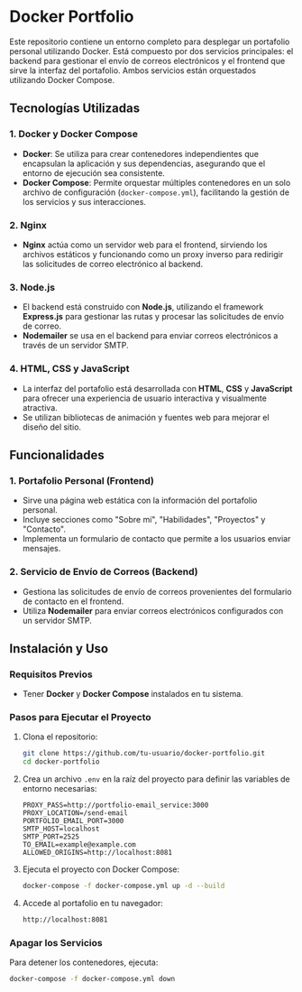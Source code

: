 # Docker Portfolio

Este repositorio contiene un entorno completo para desplegar un portafolio personal utilizando Docker. Está compuesto por dos servicios principales: el backend para gestionar el envío de correos electrónicos y el frontend que sirve la interfaz del portafolio. Ambos servicios están orquestados utilizando Docker Compose.

## Tecnologías Utilizadas

### 1. Docker y Docker Compose

- **Docker**: Se utiliza para crear contenedores independientes que encapsulan la aplicación y sus dependencias, asegurando que el entorno de ejecución sea consistente.
- **Docker Compose**: Permite orquestar múltiples contenedores en un solo archivo de configuración (`docker-compose.yml`), facilitando la gestión de los servicios y sus interacciones.

### 2. Nginx

- **Nginx** actúa como un servidor web para el frontend, sirviendo los archivos estáticos y funcionando como un proxy inverso para redirigir las solicitudes de correo electrónico al backend.

### 3. Node.js

- El backend está construido con **Node.js**, utilizando el framework **Express.js** para gestionar las rutas y procesar las solicitudes de envío de correo.
- **Nodemailer** se usa en el backend para enviar correos electrónicos a través de un servidor SMTP.

### 4. HTML, CSS y JavaScript

- La interfaz del portafolio está desarrollada con **HTML**, **CSS** y **JavaScript** para ofrecer una experiencia de usuario interactiva y visualmente atractiva.
- Se utilizan bibliotecas de animación y fuentes web para mejorar el diseño del sitio.

## Funcionalidades

### 1. Portafolio Personal (Frontend)

- Sirve una página web estática con la información del portafolio personal.
- Incluye secciones como "Sobre mí", "Habilidades", "Proyectos" y "Contacto".
- Implementa un formulario de contacto que permite a los usuarios enviar mensajes.

### 2. Servicio de Envío de Correos (Backend)

- Gestiona las solicitudes de envío de correos provenientes del formulario de contacto en el frontend.
- Utiliza **Nodemailer** para enviar correos electrónicos configurados con un servidor SMTP.

## Instalación y Uso

### Requisitos Previos

- Tener **Docker** y **Docker Compose** instalados en tu sistema.

### Pasos para Ejecutar el Proyecto

1. Clona el repositorio:

   ```bash
   git clone https://github.com/tu-usuario/docker-portfolio.git
   cd docker-portfolio
   ```

2. Crea un archivo `.env` en la raíz del proyecto para definir las variables de entorno necesarias:

   ```env
   PROXY_PASS=http://portfolio-email_service:3000
   PROXY_LOCATION=/send-email
   PORTFOLIO_EMAIL_PORT=3000
   SMTP_HOST=localhost
   SMTP_PORT=2525
   TO_EMAIL=example@example.com
   ALLOWED_ORIGINS=http://localhost:8081
   ```

3. Ejecuta el proyecto con Docker Compose:

   ```bash
   docker-compose -f docker-compose.yml up -d --build
   ```

4. Accede al portafolio en tu navegador:

   ```bash
   http://localhost:8081
   ```

### Apagar los Servicios

Para detener los contenedores, ejecuta:

```bash
docker-compose -f docker-compose.yml down
```
